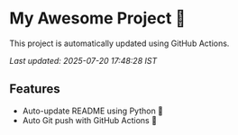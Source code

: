 # My Awesome Project 🚀

This project is automatically updated using GitHub Actions.

_Last updated: 2025-07-20 17:48:28 IST_

## Features
- Auto-update README using Python 🐍
- Auto Git push with GitHub Actions 🤖
